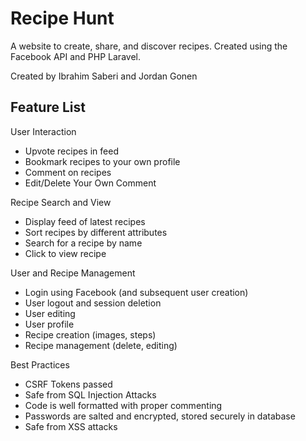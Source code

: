 # Recipe Hunt #

A website to create, share, and discover recipes. Created using the Facebook API and PHP Laravel.

Created by Ibrahim Saberi and Jordan Gonen

## Feature List ##

User Interaction

* Upvote recipes in feed
* Bookmark recipes to your own profile
* Comment on recipes
* Edit/Delete Your Own Comment


Recipe Search and View

* Display feed of latest recipes
* Sort recipes by different attributes
* Search for a recipe by name
* Click to view recipe


User and Recipe Management

* Login using Facebook (and subsequent user creation)
* User logout and session deletion 
* User editing
* User profile
* Recipe creation (images, steps)
* Recipe management (delete, editing)

Best Practices

* CSRF Tokens passed
* Safe from SQL Injection Attacks
* Code is well formatted with proper commenting
* Passwords are salted and encrypted, stored securely in database
* Safe from XSS attacks
